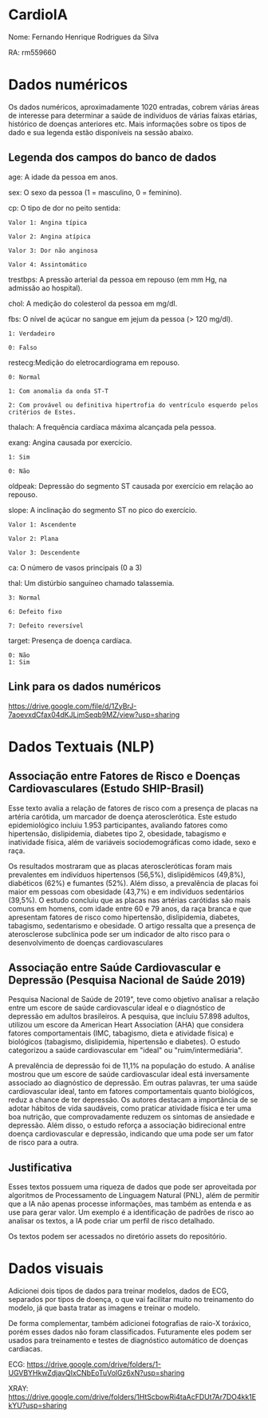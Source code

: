 # CardioIA

Nome: Fernando Henrique Rodrigues da Silva

RA: rm559660

# Dados numéricos

Os dados numéricos, aproximadamente 1020 entradas, cobrem várias áreas de interesse para determinar a saúde de individuos de várias faixas etárias, histórico de doenças anteriores etc. Mais informações sobre os tipos de dado e sua legenda estão disponíveis na sessão abaixo.

## Legenda dos campos do banco de dados 

age: A idade da pessoa em anos.

sex:  O sexo da pessoa (1 = masculino, 0 = feminino).

cp: O tipo de dor no peito sentida:

    Valor 1: Angina típica
    
    Valor 2: Angina atípica
    
    Valor 3: Dor não anginosa
    
    Valor 4: Assintomático
    
trestbps:  A pressão arterial da pessoa em repouso (em mm Hg, na admissão ao hospital).

chol: A medição do colesterol da pessoa em mg/dl.

fbs: O nível de açúcar no sangue em jejum da pessoa (> 120 mg/dl).

    1: Verdadeiro
    
    0: Falso
    
restecg:Medição do eletrocardiograma em repouso.

    0: Normal
    
    1: Com anomalia da onda ST-T
    
    2: Com provável ou definitiva hipertrofia do ventrículo esquerdo pelos critérios de Estes.
    
    
thalach: A frequência cardíaca máxima alcançada pela pessoa.

exang: Angina causada por exercício.

    1: Sim
    
    0: Não
    
oldpeak: Depressão do segmento ST causada por exercício em relação ao repouso.

slope: A inclinação do segmento ST no pico do exercício.

    Valor 1: Ascendente
    
    Valor 2: Plana
    
    Valor 3: Descendente
    
ca: O número de vasos principais (0 a 3)

thal: Um distúrbio sanguíneo chamado talassemia.

    3: Normal
    
    6: Defeito fixo
    
    7: Defeito reversível
    
target: Presença de doença cardíaca.

    0: Não
    1: Sim

## Link para os dados numéricos

https://drive.google.com/file/d/1ZyBrJ-7aoevxdCfax04dKJLjmSeqb9MZ/view?usp=sharing


# Dados Textuais (NLP)

## Associação entre Fatores de Risco e Doenças Cardiovasculares (Estudo SHIP-Brasil)

Esse texto avalia a relação de fatores de risco com a presença de placas na artéria carótida, um marcador de doença aterosclerótica. Este estudo epidemiológico incluiu 1.953 participantes, avaliando fatores como hipertensão, dislipidemia, diabetes tipo 2, obesidade, tabagismo e inatividade física, além de variáveis sociodemográficas como idade, sexo e raça.

Os resultados mostraram que as placas ateroscleróticas foram mais prevalentes em indivíduos hipertensos (56,5%), dislipidêmicos (49,8%), diabéticos (62%) e fumantes (52%). Além disso, a prevalência de placas foi maior em pessoas com obesidade (43,7%) e em indivíduos sedentários (39,5%). O estudo concluiu que as placas nas artérias carótidas são mais comuns em homens, com idade entre 60 e 79 anos, da raça branca e que apresentam fatores de risco como hipertensão, dislipidemia, diabetes, tabagismo, sedentarismo e obesidade. O artigo ressalta que a presença de aterosclerose subclínica pode ser um indicador de alto risco para o desenvolvimento de doenças cardiovasculares

## Associação entre Saúde Cardiovascular e Depressão (Pesquisa Nacional de Saúde 2019)

Pesquisa Nacional de Saúde de 2019", teve como objetivo analisar a relação entre um escore de saúde cardiovascular ideal e o diagnóstico de depressão em adultos brasileiros. A pesquisa, que incluiu 57.898 adultos, utilizou um escore da American Heart Association (AHA) que considera fatores comportamentais (IMC, tabagismo, dieta e atividade física) e biológicos (tabagismo, dislipidemia, hipertensão e diabetes). O estudo categorizou a saúde cardiovascular em "ideal" ou "ruim/intermediária".

A prevalência de depressão foi de 11,1% na população do estudo. A análise mostrou que um escore de saúde cardiovascular ideal está inversamente associado ao diagnóstico de depressão. Em outras palavras, ter uma saúde cardiovascular ideal, tanto em fatores comportamentais quanto biológicos, reduz a chance de ter depressão. Os autores destacam a importância de se adotar hábitos de vida saudáveis, como praticar atividade física e ter uma boa nutrição, que comprovadamente reduzem os sintomas de ansiedade e depressão. Além disso, o estudo reforça a associação bidirecional entre doença cardiovascular e depressão, indicando que uma pode ser um fator de risco para a outra.

## Justificativa


Esses textos possuem uma riqueza de dados que pode ser aproveitada por algoritmos de Processamento de Linguagem Natural (PNL),  além de permitir que a IA não apenas processe informações, mas também as entenda e as use para gerar valor. Um exemplo é a identificação de padrões de risco ao analisar os textos, a IA pode criar um perfil de risco detalhado.

Os textos podem ser acessados no diretório assets do repositório. 

# Dados visuais

Adicionei dois tipos de dados para treinar modelos, dados de ECG, separados por tipos de doença, o que vai facilitar muito no treinamento do modelo, já que basta tratar as imagens e treinar o modelo.

De forma complementar, também adicionei fotografias de raio-X toráxico, porém esses dados não foram classificados. Futuramente eles podem ser usados para treinamento e testes de diagnóstico automático de doenças cardiacas. 

ECG: https://drive.google.com/drive/folders/1-UGVBYHkwZdjavQIxCNbEoTuVolGz6xN?usp=sharing

XRAY: https://drive.google.com/drive/folders/1HtScbowRi4taAcFDUt7Ar7DO4kk1EkYU?usp=sharing


  
